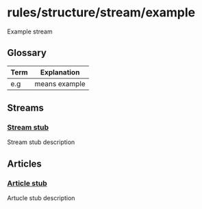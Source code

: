 # rules/structure/stream/example

Example stream

## Glossary

| Term | Explanation      |
| ---- | ---------------- |
| e.g  | means example |

## Streams

### [Stream stub](stream-stub)

Stream stub description

## Articles

### [Article stub](article-stub)

Artucle stub description
